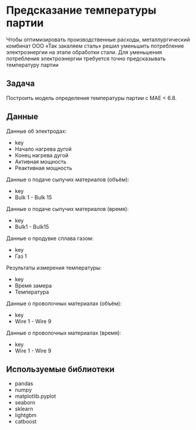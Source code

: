 # Предсказание температуры партии

Чтобы оптимизировать производственные расходы, металлургический комбинат ООО «Так закаляем сталь» решил уменьшить потребление электроэнергии на этапе обработки стали. Для уменьшения потребления электроэнергии требуется точно предсказывать температуру партии

## Задача
Построить модель определения температуры партии с MAE < 6.8.

## Данные
Данные об электродах:
 - key
 - Начало нагрева дугой
 - Конец нагрева дугой
 - Активная мощность
 - Реактивная мощность

Данные о подаче сыпучих материалов (объём):
 - key
 - Bulk 1 - Bulk 15

Данные о подаче сыпучих материалов (время):
 - key
 - Bulk1 - Bulk15

Данные о продувке сплава газом:
 - key
 - Газ 1

Результаты измерения температуры:
 - key
 - Время замера
 - Температура

Данные о проволочных материалах (объём):
 - key
 - Wire 1 - Wire 9

Данные о проволочных материалах (время):
 - key
 - Wire 1 - Wire 9


## Используемые библиотеки
 - pandas 
 - numpy
 - matplotlib.pyplot
 - seaborn
 - sklearn
 - lightgbm
 - catboost
